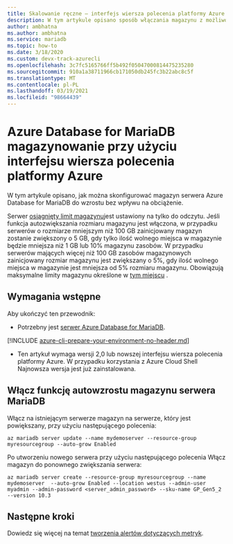 ```yaml
---
title: Skalowanie ręczne — interfejs wiersza polecenia platformy Azure — Azure Database for MariaDB
description: W tym artykule opisano sposób włączania magazynu z możliwością skalowania przy użyciu interfejsu wiersza polecenia platformy Azure w Azure Database for MariaDB.
author: ambhatna
ms.author: ambhatna
ms.service: mariadb
ms.topic: how-to
ms.date: 3/18/2020
ms.custom: devx-track-azurecli
ms.openlocfilehash: 3c7fc5165766ff5b492f05047000814475235280
ms.sourcegitcommit: 910a1a38711966cb171050db245fc3b22abc8c5f
ms.translationtype: MT
ms.contentlocale: pl-PL
ms.lasthandoff: 03/19/2021
ms.locfileid: "98664439"
---
```

# <a name="auto-grow-azure-database-for-mariadb-storage-using-the-azure-cli"></a>Azure Database for MariaDB magazynowanie przy użyciu interfejsu wiersza polecenia platformy Azure
W tym artykule opisano, jak można skonfigurować magazyn serwera Azure Database for MariaDB do wzrostu bez wpływu na obciążenie.

Serwer [osiągnięty limit magazynu](concepts-pricing-tiers.md#reaching-the-storage-limit)jest ustawiony na tylko do odczytu. Jeśli funkcja autozwiększania rozmiaru magazynu jest włączona, w przypadku serwerów o rozmiarze mniejszym niż 100 GB zainicjowany magazyn zostanie zwiększony o 5 GB, gdy tylko ilość wolnego miejsca w magazynie będzie mniejsza niż 1 GB lub 10% magazynu zasobów. W przypadku serwerów mających więcej niż 100 GB zasobów magazynowych zainicjowany rozmiar magazynu jest zwiększany o 5%, gdy ilość wolnego miejsca w magazynie jest mniejsza od 5% rozmiaru magazynu. Obowiązują maksymalne limity magazynu określone w [tym miejscu](concepts-pricing-tiers.md#storage) .

## <a name="prerequisites"></a>Wymagania wstępne

Aby ukończyć ten przewodnik:

- Potrzebny jest [serwer Azure Database for MariaDB](quickstart-create-mariadb-server-database-using-azure-cli.md).

[!INCLUDE [azure-cli-prepare-your-environment-no-header.md](../../includes/azure-cli-prepare-your-environment-no-header.md)]

- Ten artykuł wymaga wersji 2,0 lub nowszej interfejsu wiersza polecenia platformy Azure. W przypadku korzystania z Azure Cloud Shell Najnowsza wersja jest już zainstalowana.

## <a name="enable-mariadb-server-storage-auto-grow"></a>Włącz funkcję autowzrostu magazynu serwera MariaDB

Włącz na istniejącym serwerze magazyn na serwerze, który jest powiększany, przy użyciu następującego polecenia:

```azurecli-interactive
az mariadb server update --name mydemoserver --resource-group myresourcegroup --auto-grow Enabled
```

Po utworzeniu nowego serwera przy użyciu następującego polecenia Włącz magazyn do ponownego zwiększania serwera:

```azurecli-interactive
az mariadb server create --resource-group myresourcegroup --name mydemoserver  --auto-grow Enabled --location westus --admin-user myadmin --admin-password <server_admin_password> --sku-name GP_Gen5_2 --version 10.3
```

## <a name="next-steps"></a>Następne kroki

Dowiedz się więcej na temat [tworzenia alertów dotyczących metryk](howto-alert-metric.md).
